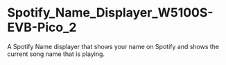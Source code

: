 # Spotify_Name_Displayer_W5100S-EVB-Pico_2
A Spotify Name displayer that shows your name on Spotify and shows the current song name that is playing.
